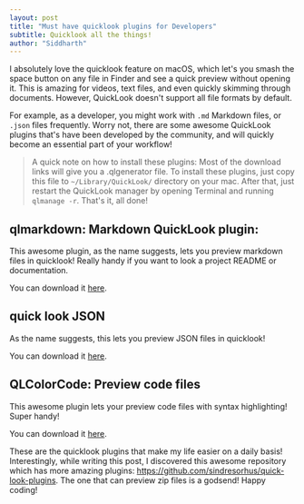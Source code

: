 ```yaml
---
layout: post
title: "Must have quicklook plugins for Developers"
subtitle: Quicklook all the things!
author: "Siddharth"
---
```


I absolutely love the quicklook feature on macOS, which let's you smash the space button on any file in Finder and see a quick preview without opening it. This is amazing for videos, text files, and even quickly skimming through documents. However, QuickLook doesn't support all file formats by default.

For example, as a developer, you might work with `.md` Markdown files, or `.json` files frequently. Worry not, there are some awesome QuickLook plugins that's have been developed by the community, and will quickly become an essential part of your workflow!

> A quick note on how to install these plugins: Most of the download links will give you a .qlgenerator file. To install these plugins, just copy this file to `~/Library/QuickLook/` directory on your mac. After that, just restart the QuickLook manager by opening Terminal and running `qlmanage -r`. That's it, all done! 

## qlmarkdown: Markdown QuickLook plugin:

This awesome plugin, as the name suggests, lets you preview markdown files in quicklook!  Really handy if you want to look a project README or documentation.

You can download it [here](https://github.com/toland/qlmarkdown).

## quick look JSON

As the name suggests, this lets you preview JSON files in quicklook!

You can download it [here](http://www.sagtau.com/quicklookjson.html).

## QLColorCode: Preview code files

This awesome plugin lets your preview code files with syntax highlighting! Super handy!

You can download it [here](https://github.com/anthonygelibert/QLColorCode).

These are the quicklook plugins that make my life easier on a daily basis! Interestingly, while writing this post, I discovered this awesome repository which has more amazing plugins: https://github.com/sindresorhus/quick-look-plugins. The one that can preview zip files is a godsend! Happy coding!